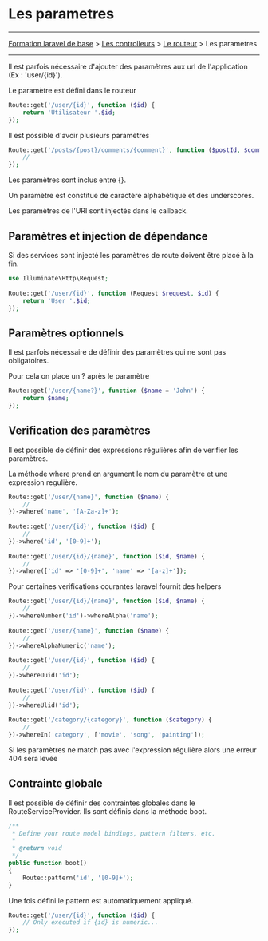 # Les parametres

---

[Formation laravel de base](../../README.md) > [Les controlleurs](../README.md) > [Le routeur](./README.md) > Les parametres

---

Il est parfois nécessaire d'ajouter des paramêtres aux 
url de l'application (Ex : 'user/{id}').

Le paramètre est défini dans le routeur

```php
Route::get('/user/{id}', function ($id) {
    return 'Utilisateur '.$id;
});
```

Il est possible d'avoir plusieurs paramètres

```php
Route::get('/posts/{post}/comments/{comment}', function ($postId, $commentId) {
    //
});
```

Les paramètres sont inclus entre {}.

Un paramètre est constitue de caractère alphabétique et des underscores.

Les paramètres de l'URI sont injectés dans le callback.

## Paramètres et injection de dépendance

Si des services sont injecté les paramètres de route doivent être 
placé à la fin.

```php
use Illuminate\Http\Request;
 
Route::get('/user/{id}', function (Request $request, $id) {
    return 'User '.$id;
});
```

## Paramètres optionnels

Il est parfois nécessaire de définir des paramètres qui ne sont 
pas obligatoires.

Pour cela on place un ? après le paramètre

```php
Route::get('/user/{name?}', function ($name = 'John') {
    return $name;
});
```

## Verification des paramètres

Il est possible de définir des expressions régulières afin de verifier
les paramètres.

La méthode where prend en argument le nom du paramètre et une expression
regulière.

```php
Route::get('/user/{name}', function ($name) {
    //
})->where('name', '[A-Za-z]+');
 
Route::get('/user/{id}', function ($id) {
    //
})->where('id', '[0-9]+');
 
Route::get('/user/{id}/{name}', function ($id, $name) {
    //
})->where(['id' => '[0-9]+', 'name' => '[a-z]+']);
```

Pour certaines verifications courantes laravel fournit des helpers

```php
Route::get('/user/{id}/{name}', function ($id, $name) {
    //
})->whereNumber('id')->whereAlpha('name');
 
Route::get('/user/{name}', function ($name) {
    //
})->whereAlphaNumeric('name');
 
Route::get('/user/{id}', function ($id) {
    //
})->whereUuid('id');
 
Route::get('/user/{id}', function ($id) {
    //
})->whereUlid('id');
 
Route::get('/category/{category}', function ($category) {
    //
})->whereIn('category', ['movie', 'song', 'painting']);
```

Si les paramètres ne match pas avec l'expression régulière alors 
une erreur 404 sera levée

## Contrainte globale

Il est possible de définir des contraintes globales dans 
le RouteServiceProvider. Ils sont définis dans la méthode boot.

```php
/**
 * Define your route model bindings, pattern filters, etc.
 *
 * @return void
 */
public function boot()
{
    Route::pattern('id', '[0-9]+');
}
```

Une fois défini le pattern est automatiquement appliqué.

```php
Route::get('/user/{id}', function ($id) {
    // Only executed if {id} is numeric...
});
```
